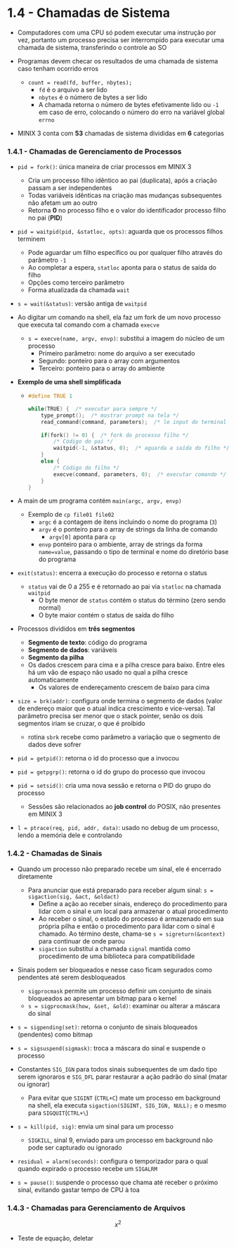 # 1.4 - Chamadas de Sistema

* Computadores com uma CPU só podem executar uma instrução por vez, portanto um processo precisa ser interrompido para executar uma chamada de sistema, transferindo o controle ao SO

* Programas devem checar os resultados de uma chamada de sistema caso tenham ocorrido erros
  * `count = read(fd, buffer, nbytes);`
    * `fd` é o arquivo a ser lido
    * `nbytes` é o número de bytes a ser lido
    * A chamada retorna o número de bytes efetivamente lido ou `-1` em caso de erro, colocando o número do erro na variável global `errno`
* MINIX 3 conta com **53** chamadas de sistema divididas em **6** categorias

### 1.4.1 - Chamadas de Gerenciamento de Processos

* `pid = fork()`: única maneira de criar processos em MINIX 3

  * Cria um processo filho idêntico ao pai (duplicata), após a criação passam a ser independentes
  * Todas variáveis idênticas na criação mas mudanças subsequentes não afetam um ao outro
  * Retorna **0** no processo filho e o valor do identificador processo filho no pai (**PID**)

* `pid = waitpid(pid, &statloc, opts)`: aguarda que os processos filhos terminem

  * Pode aguardar um filho específico ou por qualquer filho através do parâmetro `-1`
  * Ao completar a espera, `statloc` aponta para o status de saída do filho
  * Opções como terceiro parâmetro
  * Forma atualizada da chamada `wait`

* `s = wait(&status)`: versão antiga de `waitpid`

* Ao digitar um comando na shell, ela faz um fork de um novo processo que executa tal comando com a chamada `execve`

  * `s = execve(name, argv, envp)`: substitui a imagem do núcleo de um processo
    * Primeiro parâmetro: nome do arquivo a ser executado
    * Segundo: ponteiro para o array com argumentos
    * Terceiro: ponteiro para o array do ambiente

* **Exemplo de uma shell simplificada**

  * ```c
    #define TRUE 1
    
    while(TRUE) {  /* executar para sempre */
        type_prompt();  /* mostrar prompt na tela */
        read_command(command, parameters);  /* le input do terminal */
        
        if(fork() != 0) {  /* fork do processo filho */
        	/* Código do pai */
            waitpid(-1, &status, 0);  /* aguarda a saída do filho */
        }
        else {
            /* Código do filho */
            execve(command, parameters, 0);  /* executar comando */
        }
    }
    ```

* A main de um programa contém `main(argc, argv, envp)`
  * Exemplo de `cp file01 file02`
    * `argc` é a contagem de itens incluindo o nome do programa (`3`)
    * `argv` é o ponteiro para o array de strings da linha de comando
      * `argv[0]` aponta para `cp`
    * `envp` ponteiro para o ambiente,  array de strings da forma `name=value`, passando o tipo de terminal e nome do diretório base do programa
* `exit(status)`: encerra a execução do processo e retorna o status
  * `status` vai de 0 a 255 e é retornado ao pai via `statloc` na chamada `waitpid`
    * O byte menor de `status` contém o status do término (zero sendo normal)
    * O byte maior contém o status de saída do filho
* Processos divididos em **três segmentos**
  * **Segmento de texto**: código do programa
  * **Segmento de dados**: variáveis
  * **Segmento da pilha**
  * Os dados crescem para cima e a pilha cresce para baixo. Entre eles há um vão de espaço não usado no qual a pilha cresce automaticamente
    * Os valores de endereçamento crescem de baixo para cima
* `size = brk(addr)`: configura onde termina o segmento de dados (valor de endereço maior que o atual indica crescimento e vice-versa). Tal parâmetro precisa ser menor que o stack pointer, senão os dois segmentos iriam se cruzar, o que é proibido
  * rotina `sbrk` recebe como parâmetro a variação que o segmento de dados deve sofrer
* `pid = getpid()`: retorna o id do processo que a invocou
* `pid = getpgrp()`: retorna o id do grupo do processo que invocou
* `pid = setsid()`: cria uma nova sessão e retorna o PID do grupo  do processo
  * Sessões são relacionados ao **job control** do POSIX, não presentes em MINIX 3
* `l = ptrace(req, pid, addr, data)`: usado no debug de um processo, lendo a memória dele e controlando



### 1.4.2 - Chamadas de Sinais

* Quando um processo não preparado recebe um sinal, ele é encerrado diretamente
  * Para anunciar que está preparado para receber algum sinal: `s = sigaction(sig, &act, &oldact)`
    * Define a ação ao receber sinais, endereço do procedimento para lidar com o sinal  e um local para armazenar o atual procedimento
    * Ao receber o sinal, o estado do processo é armazenado em sua própria pilha e então o procedimento para lidar com o sinal é chamado. Ao término deste, chama-se `s = sigreturn(&context)` para continuar de onde parou
    * `sigaction` substitui a chamada `signal` mantida como procedimento de uma biblioteca para compatibilidade

* Sinais podem ser bloqueados e nesse caso ficam segurados como pendentes até serem desbloqueados
  * `sigprocmask` permite um processo definir um conjunto de sinais bloqueados ao apresentar um bitmap para o kernel
  * `s = sigprocmask(how, &set, &old)`: examinar ou alterar a máscara do sinal
* `s = sigpending(set)`: retorna o conjunto de sinais bloqueados (pendentes) como bitmap
* `s = sigsuspend(sigmask)`: troca a máscara do sinal e suspende o processo
* Constantes `SIG_IGN` para todos sinais subsequentes de um dado tipo serem ignoraros e `SIG_DFL` parar restaurar a ação padrão do sinal (matar ou ignorar)
  * Para evitar que `SIGINT` (`CTRL+C`) mate um processo em background na shell, ela executa `sigaction(SIGINT, SIG_IGN, NULL);` e o mesmo para `SIGQUIT`(`CTRL+\`)
* `s = kill(pid, sig)`: envia um sinal para um processo
  * `SIGKILL`, sinal 9, enviado para um processo em background não pode ser capturado ou ignorado
* `residual = alarm(seconds)`: configura o temporizador para o qual quando expirado o processo recebe um `SIGALRM`
* `s = pause()`: suspende o processo que chama até receber o próximo sinal, evitando gastar tempo de CPU à toa



### 1.4.3 - Chamadas para Gerenciamento de Arquivos

$$
x^2
$$

* Teste de equação, deletar